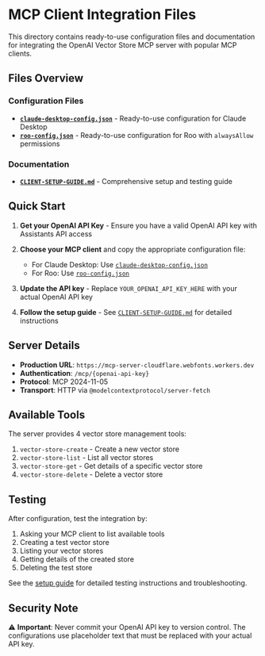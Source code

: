 # MCP Client Integration Files

This directory contains ready-to-use configuration files and documentation for integrating the OpenAI Vector Store MCP server with popular MCP clients.

## Files Overview

### Configuration Files

- **[`claude-desktop-config.json`](claude-desktop-config.json)** - Ready-to-use configuration for Claude Desktop
- **[`roo-config.json`](roo-config.json)** - Ready-to-use configuration for Roo with `alwaysAllow` permissions

### Documentation

- **[`CLIENT-SETUP-GUIDE.md`](CLIENT-SETUP-GUIDE.md)** - Comprehensive setup and testing guide

## Quick Start

1. **Get your OpenAI API Key** - Ensure you have a valid OpenAI API key with Assistants API access

2. **Choose your MCP client** and copy the appropriate configuration file:
   - For Claude Desktop: Use [`claude-desktop-config.json`](claude-desktop-config.json)
   - For Roo: Use [`roo-config.json`](roo-config.json)

3. **Update the API key** - Replace `YOUR_OPENAI_API_KEY_HERE` with your actual OpenAI API key

4. **Follow the setup guide** - See [`CLIENT-SETUP-GUIDE.md`](CLIENT-SETUP-GUIDE.md) for detailed instructions

## Server Details

- **Production URL**: `https://mcp-server-cloudflare.webfonts.workers.dev`
- **Authentication**: `/mcp/{openai-api-key}`
- **Protocol**: MCP 2024-11-05
- **Transport**: HTTP via `@modelcontextprotocol/server-fetch`

## Available Tools

The server provides 4 vector store management tools:

1. `vector-store-create` - Create a new vector store
2. `vector-store-list` - List all vector stores  
3. `vector-store-get` - Get details of a specific vector store
4. `vector-store-delete` - Delete a vector store

## Testing

After configuration, test the integration by:

1. Asking your MCP client to list available tools
2. Creating a test vector store
3. Listing your vector stores
4. Getting details of the created store
5. Deleting the test store

See the [setup guide](CLIENT-SETUP-GUIDE.md) for detailed testing instructions and troubleshooting.

## Security Note

⚠️ **Important**: Never commit your OpenAI API key to version control. The configurations use placeholder text that must be replaced with your actual API key.